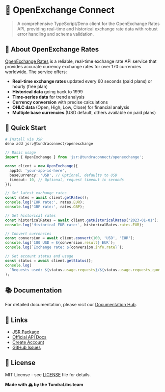 # 🔗 OpenExchange Connect

> A comprehensive TypeScript/Deno client for the OpenExchange Rates API, providing real-time and historical exchange rate data with robust error handling and schema validation.

## 🏢 About OpenExchange Rates

[OpenExchange Rates](https://openexchangerates.org/) is a reliable, real-time exchange rate API service that provides accurate currency exchange rates for over 170 currencies worldwide. The service offers:

- **Real-time exchange rates** updated every 60 seconds (paid plans) or hourly (free plan)
- **Historical data** going back to 1999
- **Time-series data** for trend analysis
- **Currency conversion** with precise calculations
- **OHLC data** (Open, High, Low, Close) for financial analysis
- **Multiple base currencies** (USD default, others available on paid plans)

## 🚀 Quick Start

```bash
# Install via JSR
deno add jsr:@tundraconnect/openexchange
```

```typescript
// Basic usage
import { OpenExchange } from 'jsr:@tundraconnect/openexchange';

const client = new OpenExchange({
  appId: 'your-app-id-here',
  baseCurrency: 'USD', // Optional, defaults to USD
  timeout: 10, // Optional, request timeout in seconds
});

// Get latest exchange rates
const rates = await client.getRates();
console.log('EUR rate:', rates.EUR);
console.log('GBP rate:', rates.GBP);

// Get historical rates
const historicalRates = await client.getHistoricalRates('2023-01-01');
console.log('Historical EUR rate:', historicalRates.rates.EUR);

// Convert currencies
const conversion = await client.convert(100, 'USD', 'EUR');
console.log(`100 USD = ${conversion.result} EUR`);
console.log(`Exchange rate: ${conversion.info.rate}`);

// Get account status and usage
const status = await client.getStatus();
console.log(
  `Requests used: ${status.usage.requests}/${status.usage.requests_quota}`,
);
```

## 📚 Documentation

For detailed documentation, please visit our [Documentation Hub](.docs/README.md).

## 🔗 Links

- [JSR Package](https://jsr.io/@tundraconnect/openexchange)
- [Official API Docs](https://docs.openexchangerates.org/reference/api-introduction)
- [Create Account](https://openexchangerates.org/signup)
- [GitHub Issues](https://github.com/TundraSoft/tundra-connect/issues)

## 📄 License

MIT License - see [LICENSE](../LICENSE) file for details.

**Made with 🏔️ by the TundraLibs team**
